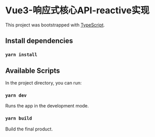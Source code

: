 # Vue3-响应式核心API-reactive实现

This project was bootstrapped with [TypeScript](https://www.typescriptlang.org).

## Install dependencies

### `yarn install`

## Available Scripts

In the project directory, you can run:

### `yarn dev`

Runs the app in the development mode.

### `yarn build`

Build the final product.